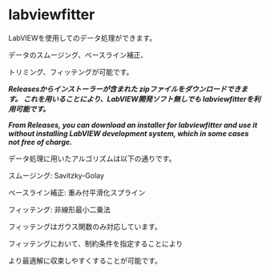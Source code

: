 # labviewfitter
LabVIEWを使用してのデータ処理ができます。

データのスムージング、ベースライン補正、

トリミング、フィッテングが可能です。

***Releasesからインストーラーが含まれた
zipファイルをダウンロードできます。
これを用いることにより、LabVIEW開発ソフト無しでも
labviewfitterを利用可能です。***

***From Releases, you can download an
installer for labviewfitter and use it without
installing LabVIEW development system, which in 
some cases not free of charge.***

データ処理に用いたアルゴリズムは以下の通りです。

スムージング: Savitzky-Golay

ベースライン補正: 重み付平滑化スプライン

フィッテング: 非線形最小二乗法

フィッテングはガウス関数のみ対応しています。

フィッテングにおいて、制約条件を指定することにより

より最適解に収束しやすくすることが可能です。
